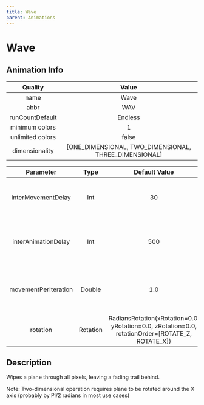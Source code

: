 ```yaml
---
title: Wave
parent: Animations
---
```


<!-- THIS FILE IS AUTOMATICALLY GENERATED -->
<!-- MAKE CHANGES TO THE AnimationInfo INSTANCE ASSOCIATED WITH THIS ANIMATION -->

# Wave

## Animation Info

|Quality|Value|
|:-:|:-:|
|name|Wave|
|abbr|WAV|
|runCountDefault|Endless|
|minimum colors|1|
|unlimited colors|false|
|dimensionality|[ONE_DIMENSIONAL, TWO_DIMENSIONAL, THREE_DIMENSIONAL]|

|Parameter|Type|Default Value|Description|
|:-:|:-:|:-:|:-:|
|interMovementDelay|Int|30|Delay between movements in the animation|
|interAnimationDelay|Int|500|Time between start of one animation and start of the next|
|movementPerIteration|Double|1.0|How far to move during each iteration of the animation|
|rotation|Rotation|RadiansRotation(xRotation=0.0, yRotation=0.0, zRotation=0.0, rotationOrder=[ROTATE_Z, ROTATE_X])|Rotation of the plane around the XYZ axes|

## Description
Wipes a plane through all pixels, leaving a fading trail behind.

Note: Two-dimensional operation requires plane to be rotated around the X axis (probably by Pi/2 radians in most use cases)

